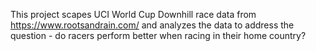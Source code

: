 
This project scapes UCI World Cup Downhill race data from https://www.rootsandrain.com/ and analyzes the data to address the question - do racers perform better when racing in their home country?

